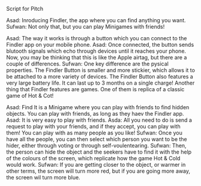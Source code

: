 Script for Pitch

Asad: Inroducing Findler, the app where you can find anything you want.
Sufwan: Not only that, but you can play Minigames with friends!

Asad: The way it works is through a button which you can connect to the Findler app on your mobile phone.
Asad: Once connected, the button sends blutooth signals which echo through devices until it reaches your phone. Now, you may be thinking that this is like the Apple airtag, but there are a couple of differences.
Sufwan: One key difference are the pysical properties. The Findler Button is smaller and more stickier, which allows it to be attached to a more variety of devices. The Findler Button also features a very large battery life. It can last up to 3 months on a single charge! Another thing that Findler features are games. One of them is replica of a classic game of Hot & Cot!

Asad: Find It is a Minigame where you can play with friends to find hidden objects. You can play with friends, as long as they haev the Findler app.
Asad: It is very easy to play with friends.
Asda: All you need to do is send a request to play with your friends, and if they accept, you can play with them! You can play with as many people as you like!
Sufwan: Once you have all the people, you can then select which person you want to be the hider, either through voting or through self-voulentearing.
Sufwan: Then, the person can hide the object and the seekers have to find it with the help of the colours of the screen, which replicate how the game Hot & Cold would work.
Sufwan: If you are getting closer to the object, or warmer in other terms, the screen will turn more red, but if you are going more away, the screen wil turn more blue.
